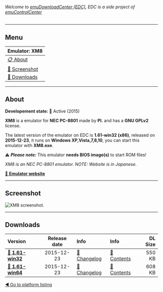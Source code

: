 ###### Welcome to [emuDownloadCenter (EDC)](https://github.com/PhoenixInteractiveNL/emuDownloadCenter/wiki/), EDC is a side project of [emuControlCenter](https://github.com/PhoenixInteractiveNL/emuControlCenter/wiki/)
***
## Menu
| **Emulator: XM8** |
|:---------|
| [:clipboard: About](#about) |
| [:sunrise: Screenshot](#screenshot) |
| [:floppy_disk: Downloads](#downloads) |
***
## About
**Developement state:** :large_blue_circle: Active (2015)

**XM8** is a emulator for **NEC PC-8801** made by **PI.** and has a **GNU GPLv2** license.

The latest version of the emulator on EDC is **1.61-win32 (x86)**, released on **2015-12-23**, it runs on **Windows XP,Vista,7,8,10**, you can start this emulator with **XM8.exe**.

:warning: _**Please note:**_ This emulator **needs BIOS image(s)** to start ROM files!

_XM8 is an NEC PC-8801 emulator. NOTE: Website is in Japanese._

[:link: **Emulator website**](http://retropc.net/pi/)
***
## Screenshot
![](https://raw.githubusercontent.com/PhoenixInteractiveNL/emuDownloadCenter/master/hooks/xm8/emulator_screenshot_01.jpg "XM8 screenshot.")
***
## Downloads
| Version  | Release date  | Info       | Info       | DL Size    |
|:---------|:-------------:|:-----------|:-----------|-----------:|
| [:floppy_disk: **1.61-win32**](https://github.com/PhoenixInteractiveNL/edc-repo0004/raw/master/xm8/1.61-win32.7z) | 2015-12-23 | [:page_facing_up: Changelog](https://github.com/PhoenixInteractiveNL/edc-repo0004/blob/master/xm8/1.61-win32_changelog.txt) | [:mag_right: Contents](https://github.com/PhoenixInteractiveNL/edc-repo0004/blob/master/xm8/1.61-win32_contents.txt) | 550 KB |
| [:floppy_disk: **1.61-win64**](https://github.com/PhoenixInteractiveNL/edc-repo0004/raw/master/xm8/1.61-win64.7z) | 2015-12-23 | [:page_facing_up: Changelog](https://github.com/PhoenixInteractiveNL/edc-repo0004/blob/master/xm8/1.61-win64_changelog.txt) | [:mag_right: Contents](https://github.com/PhoenixInteractiveNL/edc-repo0004/blob/master/xm8/1.61-win64_contents.txt) | 608 KB |

[:arrow_backward: Go to platform listing](https://github.com/PhoenixInteractiveNL/emuDownloadCenter/wiki/EDC-Platform-List)

